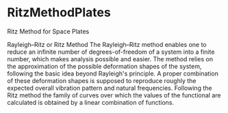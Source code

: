 # RitzMethodPlates
Ritz Method for Space Plates

Rayleigh–Ritz or Ritz Method
The Rayleigh–Ritz method enables one to reduce an infinite number of degrees-of-freedom of a system into a finite number, which makes analysis possible and easier. The method relies on the approximation of the possible deformation shapes of the system, following the basic idea beyond Rayleigh's principle. A proper combination of these deformation shapes is supposed to reproduce roughly the expected overall vibration pattern and natural frequencies. Following the Ritz method the family of curves over which the values of the functional are calculated is obtained by a linear combination of functions.
